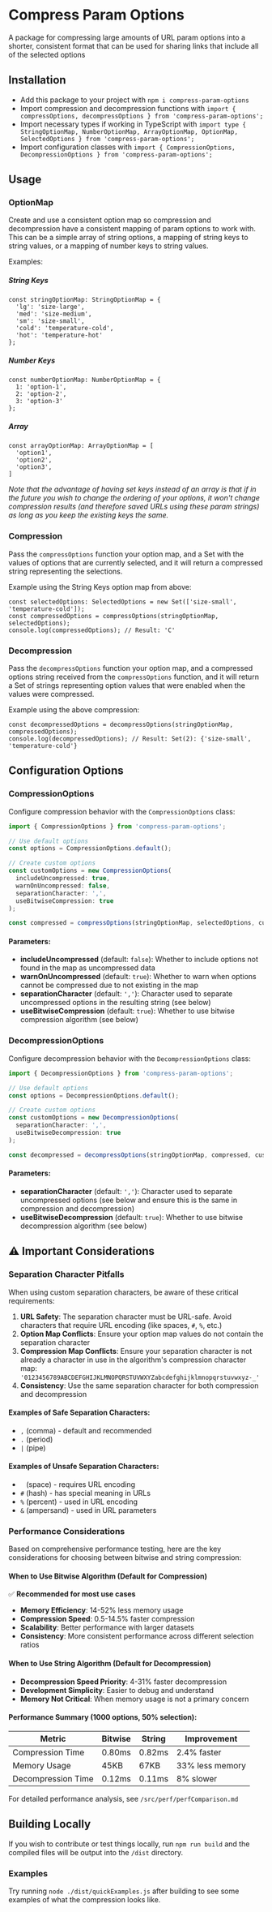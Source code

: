 # Compress Param Options
A package for compressing large amounts of URL param options into a shorter, consistent format that can be used for sharing links that include all of the selected options

## Installation
- Add this package to your project with `npm i compress-param-options`
- Import compression and decompression functions with `import { compressOptions, decompressOptions } from 'compress-param-options';`
- Import necessary types if working in TypeScript with `import type { StringOptionMap, NumberOptionMap, ArrayOptionMap, OptionMap, SelectedOptions } from 'compress-param-options';`
- Import configuration classes with `import { CompressionOptions, DecompressionOptions } from 'compress-param-options';`

## Usage
### OptionMap
Create and use a consistent option map so compression and decompression have a consistent mapping of param options to work with.  This can be a simple array of string options, a mapping of string keys to string values, or a mapping of number keys to string values.

Examples:

##### String Keys
```
const stringOptionMap: StringOptionMap = {
  'lg': 'size-large',
  'med': 'size-medium',
  'sm': 'size-small',
  'cold': 'temperature-cold',
  'hot': 'temperature-hot'
};
```

##### Number Keys
```
const numberOptionMap: NumberOptionMap = {
  1: 'option-1',
  2: 'option-2',
  3: 'option-3'
};
```

##### Array
```
const arrayOptionMap: ArrayOptionMap = [
  'option1',
  'option2',
  'option3',
]
```

*Note that the advantage of having set keys instead of an array is that if in the future you wish to change the ordering of your options, it won't change compression results (and therefore saved URLs using these param strings) as long as you keep the existing keys the same.* 

### Compression
Pass the `compressOptions` function your option map, and a Set with the values of options that are currently selected, and it will return a compressed string representing the selections.

Example using the String Keys option map from above:
```
const selectedOptions: SelectedOptions = new Set(['size-small', 'temperature-cold']);
const compressedOptions = compressOptions(stringOptionMap, selectedOptions);
console.log(compressedOptions); // Result: 'C'
```

### Decompression
Pass the `decompressOptions` function your option map, and a compressed options string received from the `compressOptions` function, and it will return a Set of strings representing option values that were enabled when the values were compressed.

Example using the above compression:
```
const decompressedOptions = decompressOptions(stringOptionMap, compressedOptions);
console.log(decompressedOptions); // Result: Set(2): {'size-small', 'temperature-cold'}
```

## Configuration Options

### CompressionOptions
Configure compression behavior with the `CompressionOptions` class:

```typescript
import { CompressionOptions } from 'compress-param-options';

// Use default options
const options = CompressionOptions.default();

// Create custom options
const customOptions = new CompressionOptions(
  includeUncompressed: true,
  warnOnUncompressed: false,
  separationCharacter: ',',
  useBitwiseCompression: true
);

const compressed = compressOptions(stringOptionMap, selectedOptions, customOptions);
```

#### Parameters:
- **includeUncompressed** (default: `false`): Whether to include options not found in the map as uncompressed data
- **warnOnUncompressed** (default: `true`): Whether to warn when options cannot be compressed due to not existing in the map
- **separationCharacter** (default: `','`): Character used to separate uncompressed options in the resulting string (see below)
- **useBitwiseCompression** (default: `true`): Whether to use bitwise compression algorithm (see below)

### DecompressionOptions
Configure decompression behavior with the `DecompressionOptions` class:

```typescript
import { DecompressionOptions } from 'compress-param-options';

// Use default options
const options = DecompressionOptions.default();

// Create custom options
const customOptions = new DecompressionOptions(
  separationCharacter: ',',
  useBitwiseDecompression: true
);

const decompressed = decompressOptions(stringOptionMap, compressed, customOptions);
```

#### Parameters:
- **separationCharacter** (default: `','`): Character used to separate uncompressed options (see below and ensure this is the same in compression and decompression)
- **useBitwiseDecompression** (default: `true`): Whether to use bitwise decompression algorithm (see below)

## ⚠️ Important Considerations

### Separation Character Pitfalls
When using custom separation characters, be aware of these critical requirements:

1. **URL Safety**: The separation character must be URL-safe. Avoid characters that require URL encoding (like spaces, `#`, `%`, etc.)
2. **Option Map Conflicts**: Ensure your option map values do not contain the separation character
3. **Compression Map Conflicts**: Ensure your separation character is not already a character in use in the algorithm's compression character map: `'0123456789ABCDEFGHIJKLMNOPQRSTUVWXYZabcdefghijklmnopqrstuvwxyz-_'`
4. **Consistency**: Use the same separation character for both compression and decompression

#### Examples of Safe Separation Characters:
- `,` (comma) - default and recommended
- `.` (period)
- `|` (pipe)

#### Examples of Unsafe Separation Characters:
- ` ` (space) - requires URL encoding
- `#` (hash) - has special meaning in URLs
- `%` (percent) - used in URL encoding
- `&` (ampersand) - used in URL parameters

### Performance Considerations

Based on comprehensive performance testing, here are the key considerations for choosing between bitwise and string compression:

#### When to Use Bitwise Algorithm (Default for Compression)
✅ **Recommended for most use cases**
- **Memory Efficiency**: 14-52% less memory usage
- **Compression Speed**: 0.5-14.5% faster compression
- **Scalability**: Better performance with larger datasets
- **Consistency**: More consistent performance across different selection ratios

#### When to Use String Algorithm (Default for Decompression)
- **Decompression Speed Priority**: 4-31% faster decompression
- **Development Simplicity**: Easier to debug and understand
- **Memory Not Critical**: When memory usage is not a primary concern

#### Performance Summary (1000 options, 50% selection):
| Metric | Bitwise | String | Improvement |
|--------|---------|--------|-------------|
| Compression Time | 0.80ms | 0.82ms | 2.4% faster |
| Memory Usage | 45KB | 67KB | 33% less memory |
| Decompression Time | 0.12ms | 0.11ms | 8% slower |

For detailed performance analysis, see `/src/perf/perfComparison.md`

## Building Locally
If you wish to contribute or test things locally, run `npm run build` and the compiled files will be output into the `/dist` directory.

### Examples
Try running `node ./dist/quickExamples.js` after building to see some examples of what the compression looks like.
